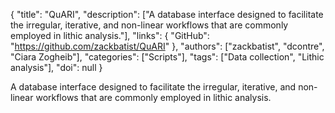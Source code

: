 {
  "title": "QuARI",
  "description": ["A database interface designed to facilitate the irregular, iterative, and non-linear workflows that are commonly employed in lithic analysis."],
  "links": {
    "GitHub": "https://github.com/zackbatist/QuARI"
  },
  "authors": ["zackbatist", "dcontre", "Ciara Zogheib"],
  "categories": ["Scripts"],
  "tags": ["Data collection", "Lithic analysis"],
  "doi": null
}

<!-- Generated by csv2md.R – do not edit by hand -->

A database interface designed to facilitate the irregular, iterative, and non-linear workflows that are commonly employed in lithic analysis.